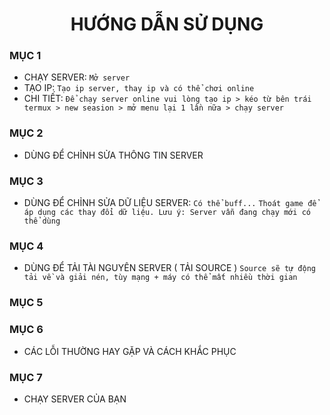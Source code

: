 <div align="center">

# HƯỚNG DẪN SỬ DỤNG
</div>

### MỤC 1
- CHẠY SERVER: `Mở server`
- TẠO IP: `Tạo ip server, thay ip và có thể chơi online`
- CHI TIẾT:
`Để chạy server online vui lòng tạo ip > kéo từ bên trái termux > new seasion > mở menu lại 1 lần nữa > chạy server`
### MỤC 2
- DÙNG ĐỂ CHỈNH SỬA THÔNG TIN SERVER
### MỤC 3
- DÙNG ĐỂ CHỈNH SỬA DỮ LIỆU SERVER: `Có thể buff...`
`Thoát game để áp dụng các thay đổi dữ liệu. Lưu ý: Server vẫn đang chạy mới có thể dùng`
### MỤC 4
- DÙNG ĐỂ TẢI TÀI NGUYÊN SERVER ( TẢI SOURCE )
`Source sẽ tự động tải về và giải nén, tùy mạng + máy có thể mất nhiều thời gian`
### MỤC 5
### MỤC 6
- CÁC LỖI THƯỜNG HAY GẶP VÀ CÁCH KHẮC PHỤC
### MỤC 7
- CHẠY SERVER CỦA BẠN
